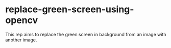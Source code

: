 # replace-green-screen-using-opencv
This rep aims to replace the green screen in background from an image with another image.
